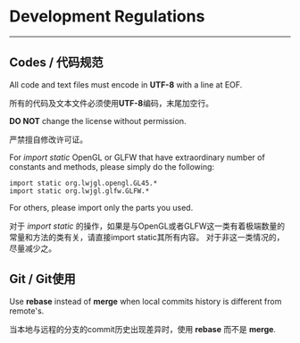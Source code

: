 # Development Regulations
---
## Codes / 代码规范
All code and text files must encode in **UTF-8** with a line at EOF.

所有的代码及文本文件必须使用**UTF-8**编码，末尾加空行。

**DO NOT** change the license without permission.

严禁擅自修改许可证。

For *import static* OpenGL or GLFW that have extraordinary number of constants and methods, please simply do the following:

	import static org.lwjgl.opengl.GL45.*
	import static org.lwjgl.glfw.GLFW.*

For others, please import only the parts you used.

对于 *import static* 的操作，如果是与OpenGL或者GLFW这一类有着极端数量的常量和方法的类有关，请直接import static其所有内容。
对于非这一类情况的，尽量减少之。

## Git / Git使用
Use **rebase** instead of **merge** when local commits history is different from remote's.

当本地与远程的分支的commit历史出现差异时，使用 **rebase** 而不是 **merge**.
